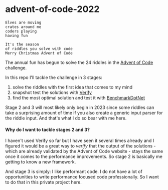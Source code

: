 # advent-of-code-2022
```
Elves are moving
crates around me
coders playing
having fun

It's the season 
of riddles you solve with code
Merry Christmas Advent of Code
```

The annual fun has begun to solve the 24 riddles in the [Advent of Code](https://adventofcode.com/) challenge. 

In this repo I'll tackle the challenge in 3 stages:

1. solve the riddles with the first idea that comes to my mind
2. snapshot test the solutions with [Verify](https://github.com/VerifyTests/Verify)
3. find the most optimal solution and test it with [BenchmarkDotNet](https://github.com/dotnet/BenchmarkDotNet)

Stage 2 and 3 will most likely only begin in 2023 since some riddles can take a surprising amount of time if you also create a generic input parser for the riddle input. And that's what I do so bear with me here.

#### Why do I want to tackle stages 2 and 3?

I haven't used Verify so far but I have seen it several times already and I figured it would be a great way to *verify* that the output of the solutions - which are already validated by the Advent of Code website - stays the same once it comes to the performance improvements. So stage 2 is basically me getting to know a new framework.

And stage 3 is simply: I like performant code. I do not have a lot of opportunities to write performance focused code professionally. So I want to do that in this private project here.

